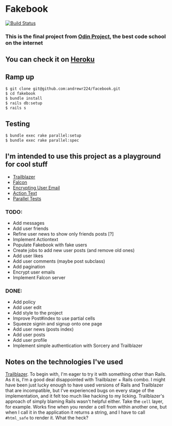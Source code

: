 # Fakebook

[![Build Status](https://semaphoreci.com/api/v1/andrewr224/fakebook/branches/master/badge.svg)](https://semaphoreci.com/andrewr224/fakebook)

### This is the final project from [Odin Project](https://www.theodinproject.com), the best code school on the internet

## You can check it on [Heroku](https://shielded-shelf-45678.herokuapp.com/)

## Ramp up
```sh
$ git clone git@github.com:andrewr224/facebook.git
$ cd fakebook
$ bundle install
$ rails db:setup
$ rails s
```

## Testing
```sh
$ bundle exec rake parallel:setup
$ bundle exec rake parallel:spec
```

## I'm intended to use this project as a playground for cool stuff
* [Trailblazer](http://trailblazer.to/)
* [Falcon](https://github.com/socketry/falcon)
* [Encrypting User Email](https://ankane.org/securing-user-emails-in-rails/)
* [Action Text](https://github.com/rails/actiontext)
* [Parallel Tests](https://github.com/grosser/parallel_tests)

### TODO:
* Add messages
* Add user friends
* Refine user news to show only friends posts [?]
* Implement Actiontext
* Populate Fakebook with fake users
* Create jobs to add new user posts (and remove old ones)
* Add user likes
* Add user comments (maybe post subclass)
* Add pagination
* Encrypt user emails
* Implement Falcon server

### DONE:
* Add policy
* Add user edit
* Add style to the project
* Improve Post#index to use partial cells
* Squeeze signin and signup onto one page
* Add user news (posts index)
* Add user posts
* Add user profile
* Implement simple authentication with Sorcery and Trailblazer

## Notes on the technologies I've used
[Trailblazer](http://trailblazer.to/). To begin with, I'm eager to try it with something other than Rails.
As it is, I'm a good deal disappointed with Trailblazer + Rails combo. I might have been just lucky enough to have used versions of Rails and Trailblazer that are incompatible, but I've experienced bugs on every stage of the implementation, and it felt too much like hacking to my licking. Trailblazer's approach of simply blaming Rails wasn't helpful either.
Take the `cell` layer, for example. Works fine when you render a cell from within another one, but when I call it in the application it returns a string, and I have to call `#html_safe` to render it. What the heck?
